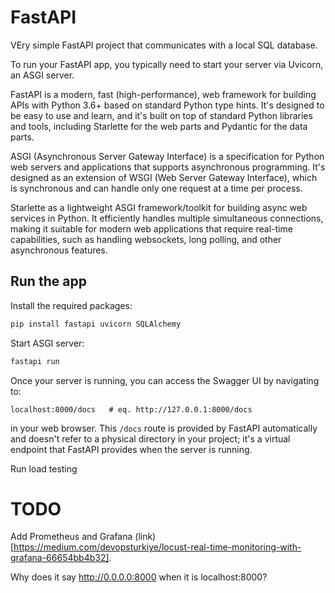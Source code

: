 # FastAPI
VEry simple FastAPI project that communicates with a local SQL database.


To run your FastAPI app, you typically need to start your server via Uvicorn, an ASGI server.

FastAPI is a modern, fast (high-performance), web framework for building APIs with Python 3.6+ based on standard Python type hints. It's designed to be easy to use and learn, and it's built on top of standard Python libraries and tools, including Starlette for the web parts and Pydantic for the data parts.

ASGI (Asynchronous Server Gateway Interface) is a specification for Python web servers and applications that supports asynchronous programming. It's designed as an extension of WSGI (Web Server Gateway Interface), which is synchronous and can handle only one request at a time per process. 

Starlette as a lightweight ASGI framework/toolkit for building async web services in Python. It efficiently handles multiple simultaneous connections, making it suitable for modern web applications that require real-time capabilities, such as handling websockets, long polling, and other asynchronous features. 


## Run the app

Install the required packages:
```bash
pip install fastapi uvicorn SQLAlchemy
```

Start ASGI server:
```bash
fastapi run
```

Once your server is running, you can access the Swagger UI by navigating to:
```url
localhost:8000/docs   # eq. http://127.0.0.1:8000/docs
```
in your web browser. This `/docs` route is provided by FastAPI automatically and doesn't refer to a physical directory in your project; it's a virtual endpoint that FastAPI provides when the server is running.

Run load testing 

# TODO

Add Prometheus and Grafana (link)[https://medium.com/devopsturkiye/locust-real-time-monitoring-with-grafana-66654bb4b32].

Why does it say http://0.0.0.0:8000 when it is localhost:8000?

